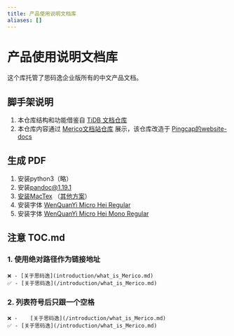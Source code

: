 ```yaml
---
title: 产品使用说明文档库
aliases: []
---
```


# 产品使用说明文档库
这个库托管了思码逸企业版所有的中文产品文档。

## 脚手架说明
1. 本仓库结构和功能借鉴自 [TiDB 文档仓库](https://github.com/pingcap/docs-cn)
2. 本仓库内容通过 [Merico文档站仓库](https://github.com/merico-dev/website-docs) 展示，该仓库改造于 [Pingcap的website-docs](https://github.com/pingcap/website-docs)

## 生成 PDF
1. 安装python3（略）
2. 安装[pandoc@1.19.1](https://github.com/jgm/pandoc/releases/tag/1.19.1)
3. [安装MacTex](https://tug.org/mactex/mactex-download.html) （[其他方案](https://gist.github.com/peterhurford/75957ba9335e755013b87254ec85fab1)）
4. 安装字体 [WenQuanYi Micro Hei Regular
](https://chinesefonts.org/fonts/wenquanyi-micro-hei-regular)
5. 安装字体 [WenQuanYi Micro Hei Mono Regular
](https://chinesefonts.org/fonts/wenquanyi-micro-hei-mono-regular)

## 注意 TOC.md
### 1. 使用绝对路径作为链接地址

```
❌ - [关于思码逸](introduction/what_is_Merico.md)
✅ - [关于思码逸](/introduction/what_is_Merico.md)
```

### 2. 列表符号后只跟一个空格
```
❌ -    [关于思码逸](/introduction/what_is_Merico.md)
✅ - [关于思码逸](/introduction/what_is_Merico.md)
```